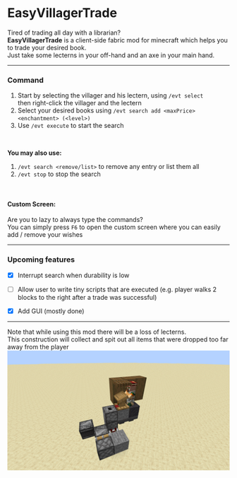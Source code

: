 # **EasyVillagerTrade**


Tired of trading all day with a librarian?  
**EasyVillagerTrade** is a client-side fabric mod for minecraft which helps you to trade your desired book.  
Just take some lecterns in your off-hand and an axe in your main hand.

---
### Command
1. Start by selecting the villager and his lectern, using ``/evt select``\
    then right-click the villager and the lectern
2. Select your desired books using ``/evt search add <maxPrice> <enchantment> (<level>)``
3. Use ``/evt execute`` to start the search

<br/>

**You may also use:**
1. ``/evt search <remove/list>`` to remove any entry or list them all
2. ``/evt stop`` to stop the search

<br/>

#### Custom Screen:
Are you to lazy to always type the commands? \
You can simply press ```F6``` to open the custom screen where you can easily add / remove your wishes


---
### Upcoming features
- [X] Interrupt search when durability is low
* [ ] Allow user to write tiny scripts that are executed (e.g. player walks 2 blocks to the right after a trade was successful)
- [X] Add GUI (mostly done)
---

Note that while using this mod there will be a loss of lecterns. \
This construction will collect and spit out all items that were dropped too far away from the player
![](/img/c.png) 
